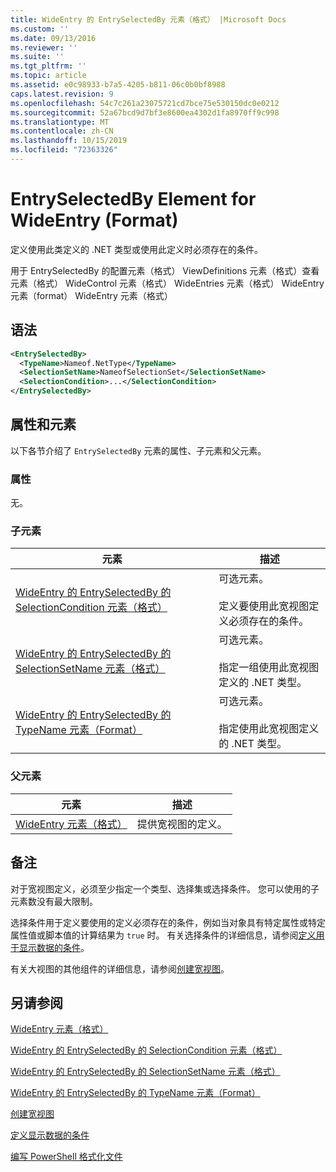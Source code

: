```yaml
---
title: WideEntry 的 EntrySelectedBy 元素（格式） |Microsoft Docs
ms.custom: ''
ms.date: 09/13/2016
ms.reviewer: ''
ms.suite: ''
ms.tgt_pltfrm: ''
ms.topic: article
ms.assetid: e0c98933-b7a5-4205-b811-06c0b0bf8988
caps.latest.revision: 9
ms.openlocfilehash: 54c7c261a23075721cd7bce75e530150dc0e0212
ms.sourcegitcommit: 52a67bcd9d7bf3e8600ea4302d1fa8970ff9c998
ms.translationtype: MT
ms.contentlocale: zh-CN
ms.lasthandoff: 10/15/2019
ms.locfileid: "72363326"
---
```

# <a name="entryselectedby-element-for-wideentry-format"></a>EntrySelectedBy Element for WideEntry (Format)

定义使用此类定义的 .NET 类型或使用此定义时必须存在的条件。

用于 EntrySelectedBy 的配置元素（格式） ViewDefinitions 元素（格式）查看元素（格式） WideControl 元素（格式） WideEntries 元素（格式） WideEntry 元素（format） WideEntry 元素（格式）

## <a name="syntax"></a>语法

```xml
<EntrySelectedBy>
  <TypeName>Nameof.NetType</TypeName>
  <SelectionSetName>NameofSelectionSet</SelectionSetName>
  <SelectionCondition>...</SelectionCondition>
</EntrySelectedBy>
```

## <a name="attributes-and-elements"></a>属性和元素

以下各节介绍了 `EntrySelectedBy` 元素的属性、子元素和父元素。

### <a name="attributes"></a>属性

无。

### <a name="child-elements"></a>子元素

|元素|描述|
|-------------|-----------------|
|[WideEntry 的 EntrySelectedBy 的 SelectionCondition 元素（格式）](./selectioncondition-element-for-entryselectedby-for-widecontrol-format.md)|可选元素。<br /><br /> 定义要使用此宽视图定义必须存在的条件。|
|[WideEntry 的 EntrySelectedBy 的 SelectionSetName 元素（格式）](./selectionsetname-element-for-entryselectedby-for-widecontrol-format.md)|可选元素。<br /><br /> 指定一组使用此宽视图定义的 .NET 类型。|
|[WideEntry 的 EntrySelectedBy 的 TypeName 元素（Format）](./typename-element-for-entryselectedby-for-wideentry-format.md)|可选元素。<br /><br /> 指定使用此宽视图定义的 .NET 类型。|

### <a name="parent-elements"></a>父元素

|元素|描述|
|-------------|-----------------|
|[WideEntry 元素（格式）](./wideentry-element-for-widecontrol-format.md)|提供宽视图的定义。|

## <a name="remarks"></a>备注

对于宽视图定义，必须至少指定一个类型、选择集或选择条件。 您可以使用的子元素数没有最大限制。

选择条件用于定义要使用的定义必须存在的条件，例如当对象具有特定属性或特定属性值或脚本值的计算结果为 `true` 时。 有关选择条件的详细信息，请参阅[定义用于显示数据的条件](./defining-conditions-for-displaying-data.md)。

有关大视图的其他组件的详细信息，请参阅[创建宽视图](./creating-a-wide-view.md)。

## <a name="see-also"></a>另请参阅

[WideEntry 元素（格式）](./wideentry-element-for-widecontrol-format.md)

[WideEntry 的 EntrySelectedBy 的 SelectionCondition 元素（格式）](./selectioncondition-element-for-entryselectedby-for-widecontrol-format.md)

[WideEntry 的 EntrySelectedBy 的 SelectionSetName 元素（格式）](./selectionsetname-element-for-entryselectedby-for-widecontrol-format.md)

[WideEntry 的 EntrySelectedBy 的 TypeName 元素（Format）](./typename-element-for-entryselectedby-for-wideentry-format.md)

[创建宽视图](./creating-a-wide-view.md)

[定义显示数据的条件](./defining-conditions-for-displaying-data.md)

[编写 PowerShell 格式化文件](./writing-a-powershell-formatting-file.md)
